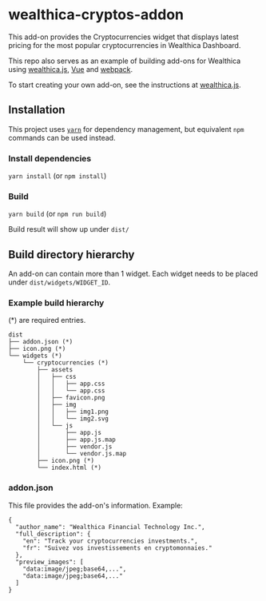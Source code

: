 # wealthica-cryptos-addon

This add-on provides the Cryptocurrencies widget that displays latest pricing for the most popular cryptocurrencies in Wealthica Dashboard.

This repo also serves as an example of building add-ons for Wealthica using [wealthica.js](https://github.com/wealthica/wealthica.js), [Vue](https://vuejs.org) and [webpack](https://webpack.js.org/).

To start creating your own add-on, see the instructions at [wealthica.js](https://github.com/wealthica/wealthica.js).

## Installation ##

This project uses [`yarn`](https://yarnpkg.com/en/docs/install) for dependency management, but equivalent `npm` commands can be used instead.

### Install dependencies

`yarn install` (or `npm install`)

### Build

`yarn build` (or `npm run build`)

Build result will show up under `dist/`

## Build directory hierarchy

An add-on can contain more than 1 widget. Each widget needs to be placed under `dist/widgets/WIDGET_ID`.


### Example build hierarchy

(\*) are required entries.

    dist
    ├── addon.json (*)
    ├── icon.png (*)
    └── widgets (*)
        └── cryptocurrencies (*)
            ├── assets
            │   ├── css
            │   │   ├── app.css
            │   │   └── app.css
            │   ├── favicon.png
            │   ├── img
            │   │   ├── img1.png
            │   │   └── img2.svg
            │   └── js
            │       ├── app.js
            │       ├── app.js.map
            │       ├── vendor.js
            │       └── vendor.js.map
            ├── icon.png (*)
            └── index.html (*)

### addon.json

This file provides the add-on's information. Example:

    {
      "author_name": "Wealthica Financial Technology Inc.",
      "full_description": {
        "en": "Track your cryptocurrencies investments.",
        "fr": "Suivez vos investissements en cryptomonnaies."
      },
      "preview_images": [
        "data:image/jpeg;base64,...",
        "data:image/jpeg;base64,..."
      ]
    }

